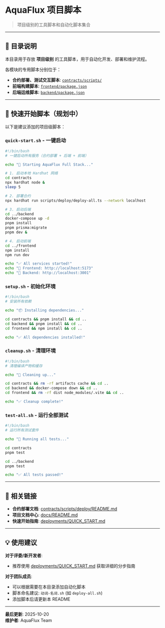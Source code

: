 # AquaFlux 项目脚本

> 项目级别的工具脚本和自动化脚本集合

---

## 📁 目录说明

本目录用于存放 **项目级别** 的工具脚本，用于自动化开发、部署和维护流程。

各模块的专用脚本分别位于：
- **合约部署、测试交互脚本**: [`contracts/scripts/`](../contracts/scripts/) 
- **前端构建脚本**: [`frontend/package.json`](../frontend/package.json) 
- **后端运维脚本**: [`backend/package.json`](../backend/package.json)

---

## 🚀 快速开始脚本（规划中）

以下是建议添加的项目级脚本：

### `quick-start.sh` - 一键启动
```bash
#!/bin/bash
# 一键启动所有服务（合约部署 + 后端 + 前端）

echo "🚀 Starting AquaFlux Full Stack..."

# 1. 启动本地 Hardhat 网络
cd contracts
npx hardhat node &
sleep 5

# 2. 部署合约
npx hardhat run scripts/deploy/deploy-all.ts --network localhost

# 3. 启动后端
cd ../backend
docker-compose up -d
pnpm install
pnpm prisma:migrate
pnpm dev &

# 4. 启动前端
cd ../frontend
npm install
npm run dev

echo "✅ All services started!"
echo "📝 Frontend: http://localhost:5173"
echo "📝 Backend: http://localhost:3001"
```

### `setup.sh` - 初始化环境
```bash
#!/bin/bash
# 安装所有依赖

echo "📦 Installing dependencies..."

cd contracts && pnpm install && cd ..
cd backend && pnpm install && cd ..
cd frontend && npm install && cd ..

echo "✅ All dependencies installed!"
```

### `cleanup.sh` - 清理环境
```bash
#!/bin/bash
# 清理编译产物和缓存

echo "🧹 Cleaning up..."

cd contracts && rm -rf artifacts cache && cd ..
cd backend && docker-compose down && cd ..
cd frontend && rm -rf dist node_modules/.vite && cd ..

echo "✅ Cleanup complete!"
```

### `test-all.sh` - 运行全部测试
```bash
#!/bin/bash
# 运行所有测试套件

echo "🧪 Running all tests..."

cd contracts
pnpm test

cd ../backend
pnpm test

echo "✅ All tests passed!"
```

---

## 🔗 相关链接

- **合约部署文档**: [contracts/scripts/deploy/README.md](../contracts/scripts/deploy/README.md)
- **项目文档中心**: [docs/README.md](../docs/README.md)
- **快速开始指南**: [deployments/QUICK_START.md](../deployments/QUICK_START.md)

---

## 💡 使用建议

**对于评委/新开发者**:
- 推荐使用 [deployments/QUICK_START.md](../deployments/QUICK_START.md) 获取详细的分步指南

**对于团队成员**:
- 可以根据需要在本目录添加自动化脚本
- 脚本命名建议: `动词-名词.sh` (如 `deploy-all.sh`)
- 添加脚本后请更新本 README

---

**最后更新**: 2025-10-20  
**维护者**: AquaFlux Team

